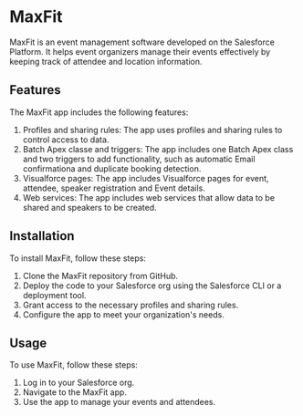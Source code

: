 # MaxFit
MaxFit is an event management software developed on the Salesforce Platform. It helps event organizers manage their events effectively by keeping track of attendee and location information.

## Features
The MaxFit app includes the following features:

1) Profiles and sharing rules: The app uses profiles and sharing rules to control access to data.
2) Batch Apex classe and triggers: The app includes one Batch Apex class and two triggers to add functionality, such as automatic Email confirmationa and duplicate booking detection.
3) Visualforce pages: The app includes Visualforce pages for event, attendee, speaker registration and Event details.
4) Web services: The app includes web services that allow data to be shared and speakers to be created.

## Installation
To install MaxFit, follow these steps:

1) Clone the MaxFit repository from GitHub.
2) Deploy the code to your Salesforce org using the Salesforce CLI or a deployment tool.
3) Grant access to the necessary profiles and sharing rules.
4) Configure the app to meet your organization's needs.

## Usage
To use MaxFit, follow these steps:
1) Log in to your Salesforce org.
2) Navigate to the MaxFit app.
3) Use the app to manage your events and attendees.
